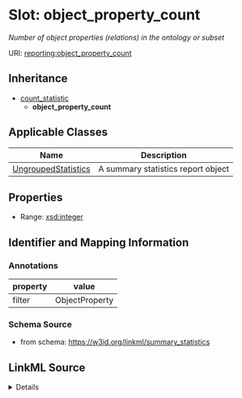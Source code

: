 # Slot: object_property_count
_Number of object properties (relations) in the ontology or subset_


URI: [reporting:object_property_count](https://w3id.org/linkml/reportobject_property_count)




## Inheritance

* [count_statistic](count_statistic.md)
    * **object_property_count**





## Applicable Classes

| Name | Description |
| --- | --- |
[UngroupedStatistics](UngroupedStatistics.md) | A summary statistics report object






## Properties

* Range: [xsd:integer](http://www.w3.org/2001/XMLSchema#integer)







## Identifier and Mapping Information





### Annotations

| property | value |
| --- | --- |
| filter | ObjectProperty |



### Schema Source


* from schema: https://w3id.org/linkml/summary_statistics




## LinkML Source

<details>
```yaml
name: object_property_count
annotations:
  filter:
    tag: filter
    value: ObjectProperty
description: Number of object properties (relations) in the ontology or subset
from_schema: https://w3id.org/linkml/summary_statistics
rank: 1000
is_a: count_statistic
alias: object_property_count
owner: UngroupedStatistics
domain_of:
- UngroupedStatistics
slot_group: property_statistic_group
range: integer

```
</details>